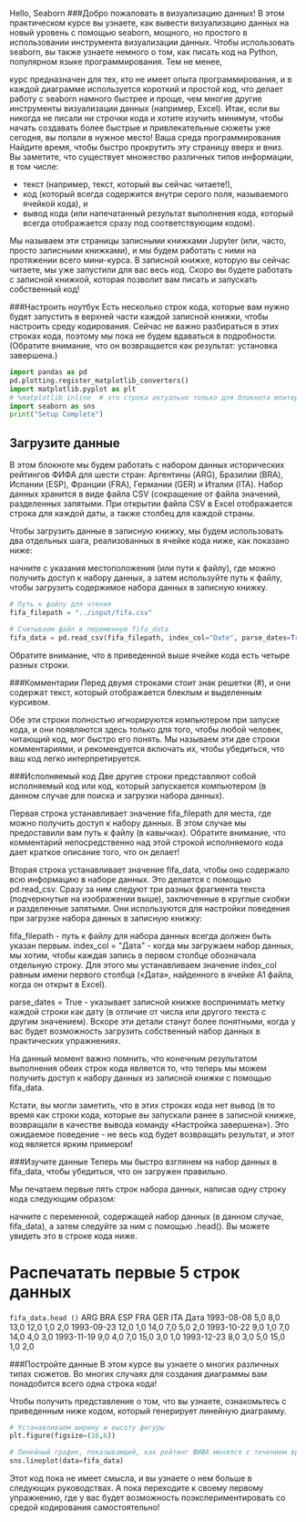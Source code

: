 Hello, Seaborn
###Добро пожаловать в визуализацию данных!
В этом практическом курсе вы узнаете, как вывести визуализацию данных на новый уровень с помощью seaborn, мощного, 
но простого в использовании инструмента визуализации данных. Чтобы использовать seaborn, вы также узнаете немного о 
том, как писать код на Python, популярном языке программирования. Тем не менее,

курс предназначен для тех, кто не имеет опыта программирования, и в каждой диаграмме используется короткий и 
простой код, что делает работу с seaborn намного быстрее и проще, чем многие другие инструменты визуализации данных 
(например, Excel).
Итак, если вы никогда не писали ни строчки кода и хотите изучить минимум, чтобы начать создавать более быстрые и 
привлекательные сюжеты уже сегодня, вы попали в нужное место! 
Ваша среда программирования
Найдите время, чтобы быстро прокрутить эту страницу вверх и вниз. Вы заметите, что существует множество различных 
типов информации, в том числе:

- текст (например, текст, который вы сейчас читаете!),
- код (который всегда содержится внутри серого поля, называемого ячейкой кода), и 
- вывод кода (или напечатанный результат выполнения кода, который всегда отображается сразу под соответствующим 
  кодом).  
  
Мы называем эти страницы записными книжками Jupyter (или, часто, просто записными книжками), и мы будем работать с 
  ними на протяжении всего мини-курса. 
В записной книжке, которую вы сейчас читаете, мы уже запустили для вас весь код. Скоро вы будете работать с 
записной книжкой, которая позволит вам писать и запускать собственный код!

###Настроить ноутбук
Есть несколько строк кода, которые вам нужно будет запустить в верхней части каждой записной книжки, чтобы 
настроить среду кодирования. Сейчас не важно разбираться в этих строках кода, поэтому мы пока не будем вдаваться в 
подробности. (Обратите внимание, что он возвращается как результат: установка завершена.)

```python
import pandas as pd
pd.plotting.register_matplotlib_converters()
import matplotlib.pyplot as plt
# %matplotlib inline  # это строка актуально только для блокнота юпитер
import seaborn as sns
print("Setup Complete")
```

## Загрузите данные
В этом блокноте мы будем работать с набором данных исторических рейтингов ФИФА для шести стран: Аргентины (ARG), 
Бразилии (BRA), Испании (ESP), Франции (FRA), Германии (GER) и Италии (ITA). Набор данных хранится в виде файла CSV 
(сокращение от файла значений, разделенных запятыми. При открытии файла CSV в Excel отображается строка для каждой 
даты, а также столбец для каждой страны.


Чтобы загрузить данные в записную книжку, мы будем использовать два отдельных шага, реализованных в ячейке кода 
ниже, как показано ниже:

начните с указания местоположения (или пути к файлу), где можно получить доступ к набору данных, а затем
используйте путь к файлу, чтобы загрузить содержимое набора данных в записную книжку.

```python
# Путь к файлу для чтения
fifa_filepath = "../input/fifa.csv"

# Считываем файл в переменную fifa_data
fifa_data = pd.read_csv(fifa_filepath, index_col="Date", parse_dates=True)
```

Обратите внимание, что в приведенной выше ячейке кода есть четыре разных строки.

###Комментарии
Перед двумя строками стоит знак решетки (#), и они содержат текст, который отображается блеклым и выделенным курсивом.

Обе эти строки полностью игнорируются компьютером при запуске кода, и они появляются здесь только для того, чтобы 
любой человек, читающий код, мог быстро его понять. Мы называем эти две строки комментариями, и рекомендуется 
включать их, чтобы убедиться, что ваш код легко интерпретируется.

###Исполняемый код
Две другие строки представляют собой исполняемый код или код, который запускается компьютером (в данном случае для 
поиска и загрузки набора данных).

Первая строка устанавливает значение fifa_filepath для места, где можно получить доступ к набору данных. В этом 
 случае мы предоставили вам путь к файлу (в кавычках). Обратите внимание, что комментарий непосредственно над этой 
строкой исполняемого кода дает краткое описание того, что он делает!

Вторая строка устанавливает значение fifa_data, чтобы оно содержало всю информацию в наборе данных. Это делается с 
помощью pd.read_csv. Сразу за ним следуют три разных фрагмента текста (подчеркнутые на изображении выше), 
заключенные в круглые скобки и разделенные запятыми. Они используются для настройки поведения при загрузке набора 
данных в записную книжку:

fifa_filepath - путь к файлу для набора данных всегда должен быть указан первым.
index_col = "Дата" - когда мы загружаем набор данных, мы хотим, чтобы каждая запись в первом столбце обозначала 
отдельную строку. Для этого мы устанавливаем значение index_col равным имени первого столбца («Дата», найденного в 
ячейке A1 файла, когда он открыт в Excel).

parse_dates = True - указывает записной книжке воспринимать метку каждой строки как дату (в отличие от числа или 
другого текста с другим значением).
Вскоре эти детали станут более понятными, когда у вас будет возможность загрузить собственный набор данных в 
практических упражнениях.

На данный момент важно помнить, что конечным результатом выполнения обеих строк кода является то, что теперь мы 
можем получить доступ к набору данных из записной книжки с помощью fifa_data.

Кстати, вы могли заметить, что в этих строках кода нет
вывод (в то время как строки кода, которые вы запускали ранее в записной книжке, возвращали в качестве вывода 
команду «Настройка завершена»). Это ожидаемое поведение - не весь код будет возвращать результат, и этот код 
является ярким примером!

###Изучите данные
Теперь мы быстро взглянем на набор данных в fifa_data, чтобы убедиться, что он загружен правильно.

Мы печатаем первые пять строк набора данных, написав одну строку кода следующим образом:

начните с переменной, содержащей набор данных (в данном случае, fifa_data), а затем
следуйте за ним с помощью .head().
Вы можете увидеть это в строке кода ниже.

# Распечатать первые 5 строк данных
```fifa_data.head ()```
ARG BRA ESP FRA GER ITA
Дата
1993-08-08 5,0 8,0 13,0 12,0 1,0 2,0
1993-09-23 12,0 1,0 14,0 7,0 5,0 2,0
1993-10-22 9,0 1,0 7,0 14,0 4,0 3,0
1993-11-19 9,0 4,0 7,0 15,0 3,0 1,0
1993-12-23 8,0 3,0 5,0 15,0 1,0 2,0

###Постройте данные
В этом курсе вы узнаете о многих различных типах сюжетов. Во многих случаях для создания диаграммы вам понадобится 
всего одна строка кода!

Чтобы получить представление о том, что вы узнаете, ознакомьтесь с приведенным ниже кодом, который генерирует 
 линейную диаграмму.
```python
# Устанавливаем ширину и высоту фигуры
plt.figure(figsize=(16,6))  

# Линейный график, показывающий, как рейтинг ФИФА менялся с течением времени
sns.lineplot(data=fifa_data)
```

Этот код пока не имеет смысла, и вы узнаете о нем больше в следующих руководствах. А пока переходите к своему 
 первому упражнению, где у вас будет возможность поэкспериментировать со средой кодирования самостоятельно!
